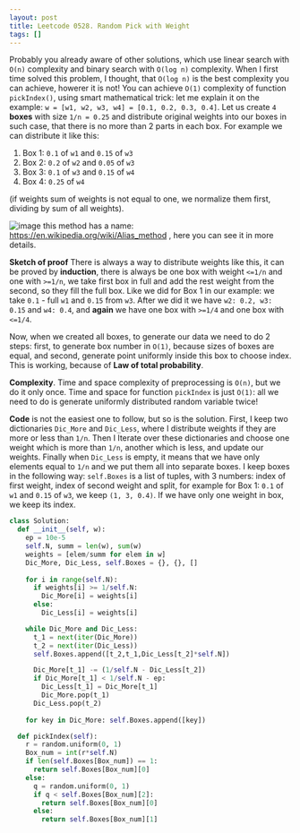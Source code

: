 ```yaml
---
layout: post
title: Leetcode 0528. Random Pick with Weight
tags: []
---
```


Probably you already aware of other solutions, which use linear search with `O(n)` complexity  and  binary search with  `O(log n)` complexity. When I first time solved this problem, I thought, that `O(log n)` is the best complexity you can achieve, howerer it is not! You can achieve `O(1)` complexity of function `pickIndex()`, using smart mathematical trick: let me explain it on the example: `w = [w1, w2, w3, w4] = [0.1, 0.2, 0.3, 0.4]`. Let us create `4` **boxes** with size `1/n = 0.25` and distribute original weights into our boxes in such case, that there is no more than 2 parts in each box. For example we can distribute it like this:
1. Box 1:     `0.1` of `w1` and `0.15` of `w3`
2. Box 2:     `0.2` of `w2` and `0.05` of `w3`
3. Box 3:     `0.1` of `w3` and `0.15` of `w4`
4. Box 4:     `0.25` of `w4`

(if weights sum of weights is not equal to one, we normalize them first, dividing by sum of all weights).

![image](https://assets.leetcode.com/users/dbabichev/image_1591343474.png)
this method has a name: https://en.wikipedia.org/wiki/Alias_method , here you can see it in more details.

**Sketch of proof**
There is always a way to distribute weights like this, it can be proved by **induction**, there is always be one box with weight `<=1/n` and one with `>=1/n`, we take first box in full and add the rest weight from the second, so they fill the full box. Like we did  for Box 1 in our example: we take `0.1` - full `w1` and `0.15` from `w3`. After we did it we have `w2: 0.2, w3: 0.15` and `w4: 0.4`, and **again** we have one box with `>=1/4` and one box with `<=1/4`.

Now, when we created all boxes, to generate our data we need to do 2 steps: first, to generate box number in `O(1)`, because sizes of boxes are equal, and second, generate point uniformly inside this box to choose index. This is working, because of **Law of total probability**.

**Complexity**. Time and space complexity of preprocessing is `O(n)`, but we do it only once. Time and space for function `pickIndex` is just `O(1)`: all we need to do is generate uniformly distributed random variable twice!


**Code** is not the easiest one to follow, but so is the solution. First, I keep two dictionaries `Dic_More` and `Dic_Less`, where I distribute weights if they are more or less than `1/n`. Then I Iterate over these dictionaries and choose one weight which is more than `1/n`, another which is less, and update our weights. Finally when `Dic_Less` is empty, it means that we have only elements equal to `1/n` and we put them all into separate boxes. 
I keep boxes in the following way: `self.Boxes` is a list of tuples, with 3 numbers: index of first weight, index of second weight and split, for example for Box 1:   `0.1` of `w1` and `0.15` of `w3`, we keep `(1, 3, 0.4)`. If we have only one weight in box, we keep its index.

```python
class Solution:
  def __init__(self, w):
    ep = 10e-5
    self.N, summ = len(w), sum(w)
    weights = [elem/summ for elem in w]
    Dic_More, Dic_Less, self.Boxes = {}, {}, []
    
    for i in range(self.N):
      if weights[i] >= 1/self.N:
        Dic_More[i] = weights[i]
      else:
        Dic_Less[i] = weights[i]

    while Dic_More and Dic_Less:
      t_1 = next(iter(Dic_More))
      t_2 = next(iter(Dic_Less))
      self.Boxes.append([t_2,t_1,Dic_Less[t_2]*self.N])

      Dic_More[t_1] -= (1/self.N - Dic_Less[t_2])
      if Dic_More[t_1] < 1/self.N - ep:
        Dic_Less[t_1] = Dic_More[t_1]
        Dic_More.pop(t_1)
      Dic_Less.pop(t_2)
    
    for key in Dic_More: self.Boxes.append([key])

  def pickIndex(self):
    r = random.uniform(0, 1)
    Box_num = int(r*self.N)
    if len(self.Boxes[Box_num]) == 1:
      return self.Boxes[Box_num][0]
    else:
      q = random.uniform(0, 1)
      if q < self.Boxes[Box_num][2]:
        return self.Boxes[Box_num][0]
      else:
        return self.Boxes[Box_num][1]
```
